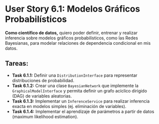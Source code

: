 
# User Story 6.1: Modelos Gráficos Probabilísticos

**Como científico de datos,** quiero poder definir, entrenar y realizar inferencia sobre modelos gráficos probabilísticos, como las Redes Bayesianas, para modelar relaciones de dependencia condicional en mis datos.

## Tareas:

- **Task 6.1.1:** Definir una `DistributionInterface` para representar distribuciones de probabilidad.
- **Task 6.1.2:** Crear una clase `BayesianNetwork` que implemente la `GraphicalModelInterface` y permita definir un grafo acíclico dirigido (DAG) de variables aleatorias.
- **Task 6.1.3:** Implementar un `InferenceService` para realizar inferencia exacta en modelos simples (ej. eliminación de variables).
- **Task 6.1.4:** Implementar el aprendizaje de parámetros a partir de datos (maximum likelihood estimation).
